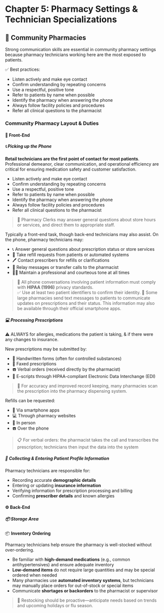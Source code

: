 # Chapter 5: Pharmacy Settings & Technician Specializations

## 🏪 Community Pharmacies

Strong communication skills are essential in community pharmacy settings because pharmacy technicians working here are the most exposed to patients.

✅ Best practices:

- Listen actively and make eye contact  
- Confirm understanding by repeating concerns  
- Use a respectful, positive tone  
- Refer to patients by name when possible  
- Identify the pharmacy when answering the phone  
- Always follow facility policies and procedures  
- Refer all clinical questions to the pharmacist

### Community Pharmacy Layout & Duties

#### 🧾 Front-End

##### 📞 Picking up the Phone

**Retail technicians are the first point of contact for most patients**. Professional demeanor, clear communication, and operational efficiency are critical for ensuring medication safety and customer satisfaction.

- Listen actively and make eye contact  
- Confirm understanding by repeating concerns  
- Use a respectful, positive tone  
- Refer to patients by name when possible  
- Identify the pharmacy when answering the phone  
- Always follow facility policies and procedures  
- Refer all clinical questions to the pharmacist

> 🧾 Pharmacy Clerks may answer general questions about store hours or services, and direct them to appropriate staff.

Typically a front-end task, though back-end technicians may also assist. On the phone, pharmacy technicians may:

- 📞 Answer general questions about prescription status or store services  
- 🔁 Take refill requests from patients or automated systems  
- 🖊️ Contact prescribers for refills or clarifications  
- 🤝 Relay messages or transfer calls to the pharmacist  
- 🧑‍💼 Maintain a professional and courteous tone at all times  

> 🔐 All phone conversations involving patient information must comply with **HIPAA (1996)** privacy standards.  
> ✅ Use at least two patient identifiers to confirm their identity.
> 💌 Some large pharmacies send text messages to patients to communicate updates on prescriptions and their status. This information may also be available through their official smartphone apps.

##### 💻 Processing Prescriptions

⚠️ ALWAYS for allergies, medications the patient is taking, & if there were any changes to insurance.

New prescriptions may be submitted by:

- 📝 Handwritten forms (often for controlled substances)  
- 📠 Faxed prescriptions  
- ☎️ Verbal orders (received directly by the pharmacist)  
- 🧾 E-scripts through HIPAA-compliant Electronic Data Interchange (EDI)

> 📠 For accuracy and improved record keeping, many pharmacies scan the prescription into the pharmacy dispensing system.

Refills can be requested:

- 📱 Via smartphone apps  
- 💻 Through pharmacy websites  
- 🤝 In person  
- ☎️ Over the phone

> 📋 For verbal orders: the pharmacist takes the call and transcribes the prescription; technicians then input the data into the system

##### 🧾 Collecting & Entering Patient Profile Information

Pharmacy technicians are responsible for:

- Recording accurate **demographic details**
- Entering or updating **insurance information**
- Verifying information for prescription processing and billing
- Confirming **prescriber details** and known allergies

<!-- ##### 🔔 Ringing Up Prescriptions

When a patient arrives to pick up a prescription, this is the final opportunity to verify information, ensure legal compliance, and offer pharmacist counseling.

1. 📋 Begin by asking:
   - Patient’s **last name and date of birth** to pull up their profile
   - Retrieve the correct prescription bag from the **alphabetized pickup shelf**
   - Confirm the patient's **address and phone number** (if on file)
   - ⚠️ For **Controlled Substances**:
     - Request and **verify the patient's ID** (check state/federal ID laws)
     - May be required to log ID info depending on drug and local regulation
2. 💬 Ask final screening questions (especially for new or changed therapies):
   - “Have you started taking any new vitamins or supplements?”
   - “Any new allergies?”
   - “Have you filled prescriptions at another pharmacy recently?”
   - “Would you like to receive a flu or other vaccine today?”
3. 💵 Copay & Payment:
   - Inform the patient of their **copay** amount (have a calculator handy)
   - If it’s a **partial fill**, do **not** collect copay until the remainder is dispensed
   - Accept payment (cash, credit, or other methods)
4. ✍️ Have the patient **sign the pickup log**
     - Used for insurance reimbursement
     - Reviewed during pharmacy audits
     - 🧑‍⚕️ Offer to have the **pharmacist counsel** the patient, especially for new medications, changes in therapy, or if the patient appears confused. Make sure to document the outcome!

> 🧾 Pharmacy Clerks may use the register or POS for OTC medications & Prescriptions. They may also check IDs. -->

#### ⚙️ Back-End

##### 📦 Storage Area

📦 **Inventory Ordering**

Pharmacy technicians help ensure the pharmacy is well-stocked without over-ordering.

- Be familiar with **high-demand medications** (e.g., common antihypertensives) and ensure adequate inventory
- **Low-demand items** do not require large quantities and may be special ordered when needed
- Many pharmacies use **automated inventory systems**, but technicians may manually place orders for out-of-stock or special items
- Communicate **shortages or backorders** to the pharmacist or supervisor

> 🔄 Restocking should be proactive—anticipate needs based on trends and upcoming holidays or flu season.
